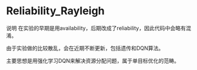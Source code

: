 # Reliability_Rayleigh

说明
在实验的早期是用availability，后期改成了reliability，因此代码中会略有混淆。

由于实验做的比较散乱，会在近期不断更新，包括遗传和DQN算法。

主要思想是用强化学习DQN来解决资源分配问题，属于单目标优化的范畴。

